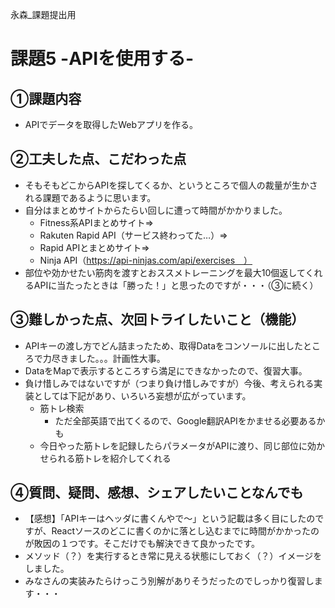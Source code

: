 永森_課題提出用

# 課題5 -APIを使用する-

## ①課題内容
- APIでデータを取得したWebアプリを作る。

## ②工夫した点、こだわった点
- そもそもどこからAPIを探してくるか、というところで個人の裁量が生かされる課題であるように思います。
- 自分はまとめサイトからたらい回しに遭って時間がかかりました。
  - Fitness系APIまとめサイト⇒
  - Rakuten Rapid API（サービス終わってた…）⇒
  - Rapid APIとまとめサイト⇒
  - Ninja API（https://api-ninjas.com/api/exercises　）
- 部位や効かせたい筋肉を渡すとおススメトレーニングを最大10個返してくれるAPIに当たったときは「勝った！」と思ったのですが・・・（③に続く）

## ③難しかった点、次回トライしたいこと（機能）
- APIキーの渡し方でどん詰まったため、取得Dataをコンソールに出したところで力尽きました。。。計画性大事。
- DataをMapで表示するところすら満足にできなかったので、復習大事。
- 負け惜しみではないですが（つまり負け惜しみですが）今後、考えられる実装としては下記があり、いろいろ妄想が広がっています。
  - 筋トレ検索
    - ただ全部英語で出てくるので、Google翻訳APIをかませる必要あるかも
  - 今日やった筋トレを記録したらパラメータがAPIに渡り、同じ部位に効かせられる筋トレを紹介してくれる

## ④質問、疑問、感想、シェアしたいことなんでも
- 【感想】「APIキーはヘッダに書くんやで～」という記載は多く目にしたのですが、Reactソースのどこに書くのかに落とし込むまでに時間がかかったのが敗因の１つです。そこだけでも解決できて良かったです。
- メソッド（？）を実行するとき常に見える状態にしておく（？）イメージをしました。
- みなさんの実装みたらけっこう別解がありそうだったのでしっかり復習します・・・
